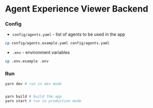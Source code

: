
# Agent Experience Viewer Backend

### Config

- `config/agents.yaml` - list of agents to be used in the app
```bash
cp config/agents.example.yaml config/agents.yaml
```
- `.env` - environment variables
```bash
cp .env.example .env
```

### Run

```bash
yarn dev # run in dev mode


yarn build # build the app
yarn start # run in production mode
```
